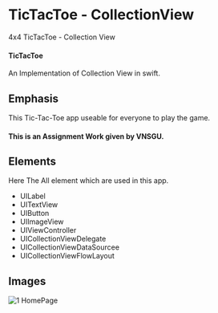 # TicTacToe - CollectionView
4x4 TicTacToe - Collection View

<h4>TicTacToe</h4> 
An Implementation of Collection View in swift.

<h2>Emphasis</h2>
This Tic-Tac-Toe app useable for everyone to play the game.

<h4>This is an Assignment Work given by VNSGU.</h4>

<h2>Elements</h2>
<p>Here The All element which are used in this app.</p>
<ul>
  <li>UILabel</li>
  <li>UITextView</li>
  <li>UIButton</li>
  <li>UIImageView</li>
  <li>UIViewController</li>
  <li>UICollectionViewDelegate</li>
  <li>UICollectionViewDataSourcee</li>
  <li>UICollectionViewFlowLayout</li>
</ul>

<h2>Images</h2>
 
![1  HomePage](https://user-images.githubusercontent.com/81357299/126763752-05df6395-661d-4b42-b432-ea1b348abb5d.png)


